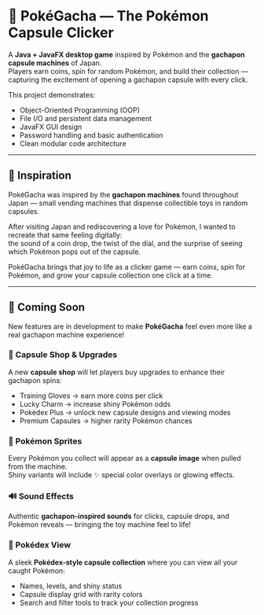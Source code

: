 # 🎰 PokéGacha — The Pokémon Capsule Clicker

A **Java + JavaFX desktop game** inspired by Pokémon and the **gachapon capsule machines** of Japan.  
Players earn coins, spin for random Pokémon, and build their collection — capturing the excitement of opening a gachapon capsule with every click.

This project demonstrates:
- Object-Oriented Programming (OOP)
- File I/O and persistent data management
- JavaFX GUI design
- Password handling and basic authentication
- Clean modular code architecture

---

## 🎰 Inspiration

PokéGacha was inspired by the **gachapon machines** found throughout Japan — small vending machines that dispense collectible toys in random capsules.  

After visiting Japan and rediscovering a love for Pokémon, I wanted to recreate that same feeling digitally:  
the sound of a coin drop, the twist of the dial, and the surprise of seeing which Pokémon pops out of the capsule.  

PokéGacha brings that joy to life as a clicker game — earn coins, spin for Pokémon, and grow your capsule collection one click at a time.

---

## 🧭 Coming Soon

New features are in development to make **PokéGacha** feel even more like a real gachapon machine experience!  

### 🏪 Capsule Shop & Upgrades
A new **capsule shop** will let players buy upgrades to enhance their gachapon spins:
- Training Gloves → earn more coins per click  
- Lucky Charm → increase shiny Pokémon odds  
- Pokédex Plus → unlock new capsule designs and viewing modes  
- Premium Capsules → higher rarity Pokémon chances  

### 🧩 Pokémon Sprites
Every Pokémon you collect will appear as a **capsule image** when pulled from the machine.  
Shiny variants will include ✨ special color overlays or glowing effects.

### 🔊 Sound Effects
Authentic **gachapon-inspired sounds** for clicks, capsule drops, and Pokémon reveals — bringing the toy machine feel to life!

### 📘 Pokédex View
A sleek **Pokédex-style capsule collection** where you can view all your caught Pokémon:
- Names, levels, and shiny status  
- Capsule display grid with rarity colors  
- Search and filter tools to track your collection progress  
